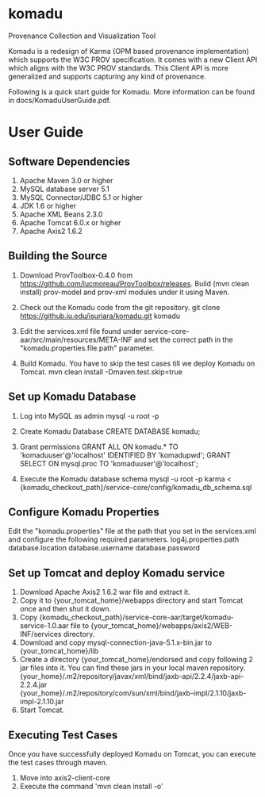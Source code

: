 komadu
======

Provenance Collection and Visualization Tool

Komadu is a redesign of Karma (OPM based provenance implementation) which supports the W3C PROV 
specification. It comes with a new Client API which aligns with the W3C PROV standards. This Client API 
is more generalized and supports capturing any kind of provenance. 

Following is a quick start guide for Komadu. More information can be found in docs/KomaduUserGuide.pdf.

User Guide
==========

Software Dependencies
---------------------

1. Apache Maven 3.0 or higher
2. MySQL database server 5.1
3. MySQL Connector/JDBC 5.1 or higher
4. JDK 1.6 or higher
5. Apache XML Beans 2.3.0
6. Apache Tomcat 6.0.x or higher
7. Apache Axis2 1.6.2

Building the Source
-------------------

1. Download ProvToolbox-0.4.0 from https://github.com/lucmoreau/ProvToolbox/releases. 
    Build (mvn clean install) prov-model and prov-xml modules under it using Maven.

2. Check out the Komadu code from the git repository.
    git clone https://github.iu.edu/isuriara/komadu.git komadu

3. Edit the services.xml file found under service-core-aar/src/main/resources/META-INF and set the correct 
    path in the "komadu.properties.file.path" parameter.

4. Build Komadu. You have to skip the test cases till we deploy Komadu on Tomcat.
    mvn clean install -Dmaven.test.skip=true

Set up Komadu Database
----------------------

1. Log into MySQL as admin
    mysql -u root -p

2. Create Komadu Database
    CREATE DATABASE komadu;

3. Grant permissions
    GRANT ALL ON komadu.* TO 'komaduuser'@'localhost' IDENTIFIED BY 'komadupwd';
    GRANT SELECT ON mysql.proc TO 'komaduuser'@'localhost';

4. Execute the Komadu database schema
    mysql -u root -p karma < {komadu_checkout_path}/service-core/config/komadu_db_schema.sql

Configure Komadu Properties
---------------------------

Edit the "komadu.properties" file at the path that you set in the services.xml and configure the 
following required parameters.
    log4j.properties.path
    database.location
    database.username
    database.password

Set up Tomcat and deploy Komadu service
---------------------------------------

1. Download Apache Axis2 1.6.2 war file and extract it. 
2. Copy it to {your_tomcat_home}/webapps directory and start Tomcat once and then shut it down.
3. Copy {komadu_checkout_path}/service-core-aar/target/komadu-service-1.0.aar file to 
    {your_tomcat_home}/webapps/axis2/WEB-INF/services directory.
4. Download and copy mysql-connection-java-5.1.x-bin.jar to {your_tomcat_home}/lib
5. Create a directory {your_tomcat_home}/endorsed and copy following 2 jar files into it. You can find these
    jars in your local maven repository.
    {your_home}/.m2/repository/javax/xml/bind/jaxb-api/2.2.4/jaxb-api-2.2.4.jar  
    {your_home}/.m2/repository/com/sun/xml/bind/jaxb-impl/2.1.10/jaxb-impl-2.1.10.jar
6. Start Tomcat.

Executing Test Cases
--------------------

Once you have successfully deployed Komadu on Tomcat, you can execute the test cases through maven.

1. Move into axis2-client-core
2. Execute the command 'mvn clean install -o'
